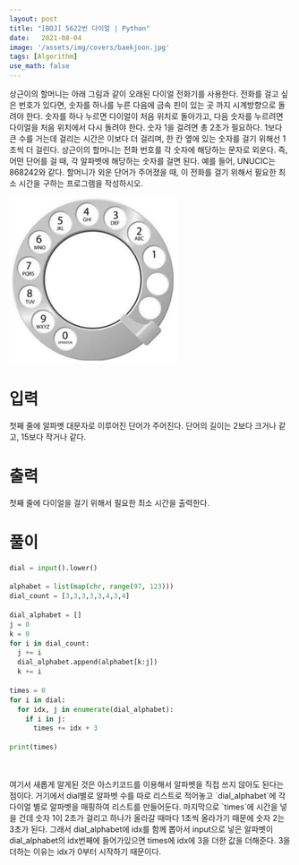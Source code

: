 ```yaml
---
layout: post
title: "[BOJ] 5622번 다이얼 | Python"
date:   2021-08-04
image: '/assets/img/covers/baekjoon.jpg'
tags: [Algorithm]
use_math: false
---
```

상근이의 할머니는 아래 그림과 같이 오래된 다이얼 전화기를 사용한다. 전화를 걸고 싶은 번호가 있다면, 숫자를 하나를 누른 다음에 금속 핀이 있는 곳 까지 시계방향으로 돌려야 한다. 숫자를 하나 누르면 다이얼이 처음 위치로 돌아가고, 다음 숫자를 누르려면 다이얼을 처음 위치에서 다시 돌려야 한다. 숫자 1을 걸려면 총 2초가 필요하다. 1보다 큰 수를 거는데 걸리는 시간은 이보다 더 걸리며, 한 칸 옆에 있는 숫자를 걸기 위해선 1초씩 더 걸린다. 상근이의 할머니는 전화 번호를 각 숫자에 해당하는 문자로 외운다. 즉, 어떤 단어를 걸 때, 각 알파벳에 해당하는 숫자를 걸면 된다. 예를 들어, UNUCIC는 868242와 같다. 할머니가 외운 단어가 주어졌을 때, 이 전화를 걸기 위해서 필요한 최소 시간을 구하는 프로그램을 작성하시오.

<img src="/assets/img/post-img/baekjoon9.png" width="300px">

# 입력
첫째 줄에 알파벳 대문자로 이루어진 단어가 주어진다. 단어의 길이는 2보다 크거나 같고, 15보다 작거나 같다.

# 출력
첫째 줄에 다이얼을 걸기 위해서 필요한 최소 시간을 출력한다.

# 풀이
```python
dial = input().lower()

alphabet = list(map(chr, range(97, 123)))
dial_count = [3,3,3,3,3,4,3,4]

dial_alphabet = []
j = 0
k = 0
for i in dial_count:
  j += i
  dial_alphabet.append(alphabet[k:j])
  k += i

times = 0
for i in dial:
  for idx, j in enumerate(dial_alphabet):
    if i in j:
      times += idx + 3

print(times)
```
<br>
<br>
여기서 새롭게 알게된 것은 아스키코드를 이용해서 알파벳을 직접 쓰지 않아도 된다는 점이다. 거기에서 dial별로 알파벳 수를 따로 리스트로 적어놓고 `dial_alphabet`에 각 다이얼 별로 알파벳을 매핑하여 리스트를 만들어둔다. 마지막으로 `times`에 시간을 넣을 건데 숫자 1이 2초가 걸리고 하나가 올라갈 때마다 1초씩 올라가기 때문에 숫자 2는 3초가 된다. 그래서 dial_alphabet에 idx를 함께 뽑아서 input으로 넣은 알파벳이 dial_alphabet의 idx번째에 들어가있으면 times에 idx에 3을 더한 값을 더해준다. 3을 더하는 이유는 idx가 0부터 시작하기 때문이다.